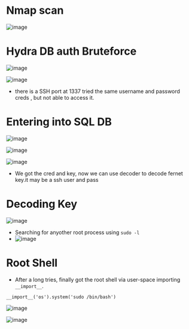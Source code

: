 
# Nmap scan

![image](https://github.com/shyamprasath18/offsec-labs/assets/66670617/cc2c53ad-25fa-49ab-aeb6-4fc34a8b2a52)


# Hydra DB auth Bruteforce

![image](https://github.com/shyamprasath18/offsec-labs/assets/66670617/5d456f10-fb36-46a2-8b11-cb9ec6838271)

![image](https://github.com/shyamprasath18/offsec-labs/assets/66670617/67459747-1f65-44a9-bd53-1c6bc3232398)

- there is a SSH port at 1337 tried the same username and password creds , but not able to access it.

# Entering into SQL DB

![image](https://github.com/shyamprasath18/offsec-labs/assets/66670617/e0036795-eb7c-4592-a9e1-7f0fc343f948)

![image](https://github.com/shyamprasath18/offsec-labs/assets/66670617/e85c6e8e-26e4-4309-9da1-cb2509b12bde)

![image](https://github.com/shyamprasath18/offsec-labs/assets/66670617/a88884e5-71cd-4c01-a526-3340029fde64)

- We got the cred and key, now we can use decoder to decode fernet key.it may be a ssh user and pass

# Decoding Key

![image](https://github.com/shyamprasath18/offsec-labs/assets/66670617/26aa6e3f-d204-406e-81a5-fa6b7b78e20a)


- Searching for anyother root process using `sudo -l`
- 
  ![image](https://github.com/shyamprasath18/offsec-labs/assets/66670617/de6e701d-ba6a-47b8-93b7-9ec3c0546cdd)


# Root Shell 

- After a long tries, finally got the root shell via user-space importing `__import__`.

`__import__('os').system('sudo /bin/bash')`

![image](https://github.com/shyamprasath18/offsec-labs/assets/66670617/f5a28267-5a2f-471d-ad5a-2479d1ce38ae)

![image](https://github.com/shyamprasath18/offsec-labs/assets/66670617/04af50f7-3224-40e8-bf34-c0b07e30113f)

